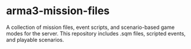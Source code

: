 # arma3-mission-files
A collection of mission files, event scripts, and scenario-based game modes for the server. This repository includes .sqm files, scripted events, and playable scenarios.
